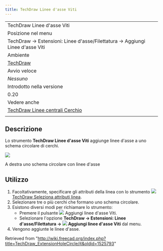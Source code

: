 ```yaml
---
title: TechDraw Linee d'asse Viti
---
```

|  |
| --- |
| TechDraw Linee d'asse Viti |
| Posizione nel menu |
| TechDraw → Estensioni: Linee d'asse/Filettatura → Aggiungi Linee d'asse Viti |
| Ambiente |
| [TechDraw](/TechDraw_Workbench/it "TechDraw Workbench/it") |
| Avvio veloce |
| *Nessuno* |
| Introdotto nella versione |
| 0.20 |
| Vedere anche |
| [TechDraw Linee centrali Cerchio](/TechDraw_ExtensionCircleCenterLines/it "TechDraw ExtensionCircleCenterLines/it") |
|  |

## Descrizione

Lo strumento **TechDraw Linee d'asse Viti** aggiunge linee d'asse a uno schema circolare di cerchi.

![](/images/TechDraw_ExtensionHoleCircleExample.png)

A destra uno schema circolare con linee d'asse

## Utilizzo

1. Facoltativamente, specificare gli attributi della linea con lo strumento ![](/images/TechDraw_ExtensionSelectLineAttributes.svg) [TechDraw Seleziona attributi linea](/TechDraw_ExtensionSelectLineAttributes/it "TechDraw ExtensionSelectLineAttributes/it").
2. Selezionare tre o più cerchi che formano uno schema circolare.
3. Esistono diversi modi per richiamare lo strumento:
   * Premere il pulsante ![](/images/TechDraw_ExtensionHoleCircle.svg) Aggiungi linee d'asse Viti.
   * Selezionare l'opzione **TechDraw → Estensioni: Linee d'asse/Filettatura → ![](/images/TechDraw_ExtensionHoleCircle.svg) Aggiungi linee d'asse Viti** dal menu.
4. Vengono aggiunte le linee d'asse.

Retrieved from "<http://wiki.freecad.org/index.php?title=TechDraw_ExtensionHoleCircle/it&oldid=1525793>"